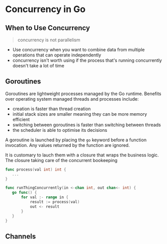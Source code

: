 # Concurrency in Go

## When to Use Concurrency

> concurrency is not parallelism

- Use concurrency when you want to combine data from multiple operations that
can operate independently
- concurrency isn't worth using if the process that's running concurrently 
doesn't take a lot of time

## Goroutines

Goroutines are lightweight processes managed by the Go runtime. Benefits over
operating system managed threads and processes include:
 - creation is faster than thread creation
 - initial stack sizes are smaller meaning they can be more memory efficient
 - switching between goroutines is faster than switching between threads
 - the scheduler is able to optimise its decisions

 A goroutine is launched by placing the `go` keyword before a function
 invocation. Any values returned by the function are ignored.

 It is customary to lauch them with a closure that wraps the business logic.
 The closure taking care of the concurrent bookeeping

 ```go
func process(val int) int {
    ...
}

func runThingConcurrently(in <-chan int, out chan<- int) {
    go func() {
        for val :- range in {
            result := process(val)
            out <- result
        }
    }
}
 ```

 ## Channels

 